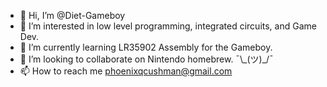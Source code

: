 - 👋 Hi, I’m @Diet-Gameboy
- 👀 I’m interested in low level programming, integrated circuits, and Game Dev.
- 💾 I’m currently learning LR35902 Assembly for the Gameboy.
- 💞️ I’m looking to collaborate on Nintendo homebrew. ¯\\\_(ツ)\_/¯
- 📫 How to reach me phoenixqcushman@gmail.com

<!---
Diet-Gameboy/Diet-Gameboy is a ✨ special ✨ repository because its `README.md` (this file) appears on your GitHub profile.
You can click the Preview link to take a look at your changes.
--->
